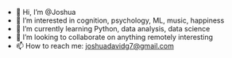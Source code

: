 - 👋 Hi, I’m @Joshua
- 👀 I’m interested in cognition, psychology, ML, music, happiness
- 🌱 I’m currently learning Python, data analysis, data science
- 💞️ I’m looking to collaborate on anything remotely interesting
- 📫 How to reach me: joshuadavidg7@gmail.com

<!---
JoshuaGetzData/Hi is a ✨ special ✨ repository because its `README.md` (this file) appears on your GitHub profile.
You can click the Preview link to take a look at your changes.
--->
